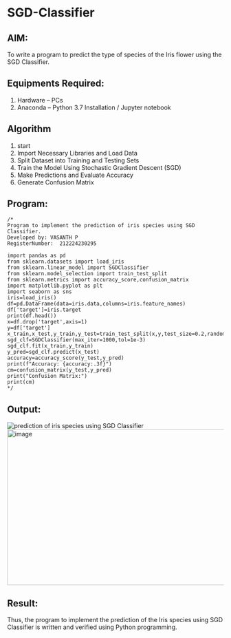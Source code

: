 # SGD-Classifier
## AIM:
To write a program to predict the type of species of the Iris flower using the SGD Classifier.

## Equipments Required:
1. Hardware – PCs
2. Anaconda – Python 3.7 Installation / Jupyter notebook

## Algorithm
1.  start
2.  Import Necessary Libraries and Load Data
3.  Split Dataset into Training and Testing Sets
4. Train the Model Using Stochastic Gradient Descent (SGD)
5. Make Predictions and Evaluate Accuracy
6. Generate Confusion Matrix

## Program:
```
/*
Program to implement the prediction of iris species using SGD Classifier.
Developed by: VASANTH P
RegisterNumber:  212224230295

import pandas as pd 
from sklearn.datasets import load_iris
from sklearn.linear_model import SGDClassifier
from sklearn.model_selection import train_test_split
from sklearn.metrics import accuracy_score,confusion_matrix
import matplotlib.pyplot as plt
import seaborn as sns
iris=load_iris()
df=pd.DataFrame(data=iris.data,columns=iris.feature_names)
df['target']=iris.target
print(df.head())
x=df.drop('target',axis=1)
y=df['target']
x_train,x_test,y_train,y_test=train_test_split(x,y,test_size=0.2,random_state=42)
sgd_clf=SGDClassifier(max_iter=1000,tol=1e-3)
sgd_clf.fit(x_train,y_train)
y_pred=sgd_clf.predict(x_test)
accuracy=accuracy_score(y_test,y_pred)
print(f"Accuracy: {accuracy:.3f}")
cm=confusion_matrix(y_test,y_pred)
print("Confusion Matrix:")
print(cm)
*/
```

## Output:
![prediction of iris species using SGD Classifier](sam.png)
<img width="1117" height="362" alt="image" src="https://github.com/user-attachments/assets/15e41a5d-6156-4cdd-b3a1-9cfabf570a1a" />


## Result:
Thus, the program to implement the prediction of the Iris species using SGD Classifier is written and verified using Python programming.
